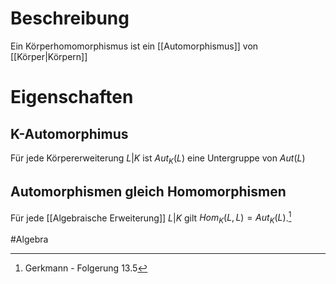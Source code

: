# Beschreibung
Ein Körperhomomorphismus ist ein [[Automorphismus]] von [[Körper|Körpern]] 

# Eigenschaften
## K-Automorphimus
Für jede Körpererweiterung $L|K$ ist $Aut_K(L)$ eine Untergruppe von $Aut(L)$

## Automorphismen gleich Homomorphismen
Für jede [[Algebraische Erweiterung]] $L|K$ gilt $Hom_K(L,L) = Aut_K(L)$.[^1]




#Algebra 

[^1]: Gerkmann - Folgerung 13.5